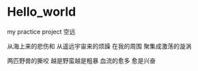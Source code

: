# Hello_world
my practice project
空远

从海上来的悲伤和
从遥远宇宙来的烦躁
在我的周围
聚集成激荡的漩涡

两匹野兽的撕咬
越是野蛮越是粗暴
血流的愈多
愈是兴奋
